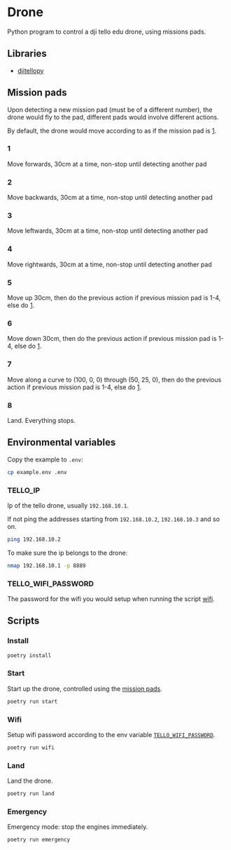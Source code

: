 # Drone

Python program to control a dji tello edu drone, using missions pads.

## Libraries

- [djitellopy](https://github.com/damiafuentes/DJITelloPy/)

## Mission pads

Upon detecting a new mission pad (must be of a different number), the drone would fly to the pad,
different pads would involve different actions.

By default, the drone would move according to as if the mission pad is [1](#1).

### 1

Move forwards, 30cm at a time, non-stop until detecting another pad

### 2

Move backwards, 30cm at a time, non-stop until detecting another pad

### 3

Move leftwards, 30cm at a time, non-stop until detecting another pad

### 4

Move rightwards, 30cm at a time, non-stop until detecting another pad

### 5

Move up 30cm, then do the previous action if previous mission pad is 1-4, else do [1](#1).

### 6

Move down 30cm, then do the previous action if previous mission pad is 1-4, else do [1](#1).

### 7

Move along a curve to (100, 0, 0) through (50, 25, 0), then do the previous action if previous mission pad is 1-4, else do [1](#1).

### 8

Land. Everything stops.

## Environmental variables

Copy the example to `.env`:

```bash
cp example.env .env
```

### TELLO_IP

Ip of the tello drone, usually `192.168.10.1`.

If not ping the addresses starting from `192.168.10.2`, `192.168.10.3` and so on.

```bash
ping 192.168.10.2
```

To make sure the ip belongs to the drone:

```bash
nmap 192.168.10.1 -p 8889
```

### TELLO_WIFI_PASSWORD

The password for the wifi you would setup when running the script [wifi](#wifi).

## Scripts

### Install

```bash
poetry install
```

### Start

Start up the drone, controlled using the [mission pads](#mission-pads).

```bash
poetry run start
```

### Wifi

Setup wifi password according to the env variable [`TELLO_WIFI_PASSWORD`](#tello_wifi_password).

```bash
poetry run wifi
```

### Land

Land the drone.

```bash
poetry run land
```

### Emergency

Emergency mode: stop the engines immediately.

```bash
poetry run emergency
```
